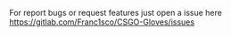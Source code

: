 For report bugs or request features just open a issue here https://gitlab.com/Franc1sco/CSGO-Gloves/issues